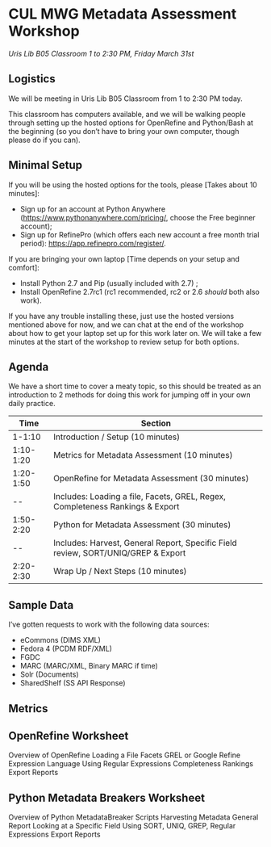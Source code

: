 # CUL MWG Metadata Assessment Workshop
*Uris Lib B05 Classroom*
*1 to 2:30 PM, Friday March 31st*

## Logistics
We will be meeting in Uris Lib B05 Classroom from 1 to 2:30 PM today.

This classroom has computers available, and we will be walking people through setting up the hosted options for OpenRefine and Python/Bash at the beginning (so you don’t have to bring your own computer, though please do if you can).

## Minimal Setup

If you will be using the hosted options for the tools, please [Takes about 10 minutes]:

* Sign up for an account at Python Anywhere (https://www.pythonanywhere.com/pricing/, choose the Free beginner account);
* Sign up for RefinePro (which offers each new account a free month trial period): https://app.refinepro.com/register/.

If you are bringing your own laptop [Time depends on your setup and comfort]:

* Install Python 2.7 and Pip (usually included with 2.7) ;
* Install OpenRefine 2.7rc1 (rc1 recommended, rc2 or 2.6 *should* both also work).

If you have any trouble installing these, just use the hosted versions mentioned above for now, and we can chat at the end of the workshop about how to get your laptop set up for this work later on. We will take a few minutes at the start of the workshop to review setup for both options.

## Agenda

We have a short time to cover a meaty topic, so this should be treated as an introduction to 2 methods for doing this work for jumping off in your own daily practice.

Time | Section
--- | ---
1-1:10 | Introduction / Setup (10 minutes)
1:10-1:20 | Metrics for Metadata Assessment (10 minutes)
1:20-1:50 | OpenRefine for Metadata Assessment (30 minutes)
 -- | Includes: Loading a file, Facets, GREL, Regex, Completeness Rankings & Export
1:50-2:20 | Python for Metadata Assessment (30 minutes)
 -- | Includes: Harvest, General Report, Specific Field review, SORT/UNIQ/GREP & Export
2:20-2:30 | Wrap Up / Next Steps (10 minutes)

## Sample Data

I’ve gotten requests to work with the following data sources:

* eCommons (DIMS XML)
* Fedora 4 (PCDM RDF/XML)
* FGDC
* MARC (MARC/XML, Binary MARC if time)
* Solr (Documents)
* SharedShelf (SS API Response)

## Metrics


## OpenRefine Worksheet

Overview of OpenRefine
Loading a File
Facets
GREL or Google Refine Expression Language
Using Regular Expressions
Completeness Rankings
Export Reports

## Python Metadata Breakers Worksheet

Overview of Python MetadataBreaker Scripts
Harvesting Metadata
General Report
Looking at a Specific Field
Using SORT, UNIQ, GREP, Regular Expressions
Export Reports